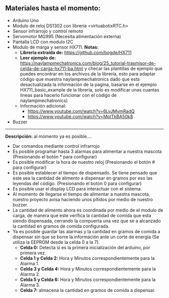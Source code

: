  ## Materiales hasta el momento:

* Arduino Uno
* Modulo de reloj DS1302 con librería <virtuabotixRTC.h>
* Sensor infrarrojo y control remoto
* Servomotor MG995 (Necesita alimentación externa)
* Pantalla LCD  con modulo I2C
* Modulo de marga y sensor HX711. **Notas:**
	* **Librería extraída de:** https://github.com/bogde/HX711 
	* **Leer ejemplo de:** https://naylampmechatronics.com/blog/25_tutorial-trasmisor-de-celda-de-carga-hx711-ba.html y checar las plantillas de ejemplo que puedes encontrar en los archivos de la librería, esto para adaptar código que muestra naylampmechatronics dado que esta desactualizada la información de la pagina, basarse en el ejemplo HX711_basic_example de la librería, solo es modificar unas cuantas líneas para hacerlo funcionar con el código de naylampmechatronics)
  * Información adicional:
  	* https://www.youtube.com/watch?v=6LyJMymRadQ
  	* https://www.youtube.com/watch?v=MpITkBA50k8
* Buzzer

---

**Descripción:** al momento ya es posible....

* Dar comandos mediante control infrarrojo
* Es posible programar hasta 3 alarmas para alimentar a nuestra mascota (Presionando el botón * para configurar)
* Es posible modificar la hora de nuestro reloj (Presionando el botón # para configurar)
* Es posible establecer el tiempo de dispensado. Se tiene pensado que este sea la cantidad de alimento a dispensar en gramos por eso las leyendas del código. (Presionando el botón 0 para configurar)
* Es posible usar el display LCD para interactuar con el sistema.
* Al momento de llegarse el tiempo de alimentar a nuestra mascota, nuestro proyecto avisa haciendo unos pitidos por medio de nuestro buzzer.
* La cantidad de alimento ahora es coordinada por medio de el modulo de carga, de manera que este verifica la cantidad de comida que esta siendo dispensada, cerrando la compuerta una vez que se a alcanzado la cantidad en gramos de comida configurada.
* Ya es posible guardar las alarmas y la cantidad en gramos de comida a dispensar sin que se borre la información ante un corte de energía (Se utiliza la EEPROM desde la celda 0 a la 7).
	* **Celda 0:**  Detecta si es la primera inicialización del arduino, por primera vez.
	* **Celda 1 y Celda 2:** Hora y Minutos correspondientemente para la Alarma 1. 
	* **Celda 3 y Celda 4:** Hora y Minutos correspondientemente para la Alarma 2. 
	* **Celda 5 y Celda 6:** Hora y Minutos correspondientemente para la Alarma 3. 
	* **Celda 7:** almacena la cantidad en gramos de comida a dispensar.
	
	

